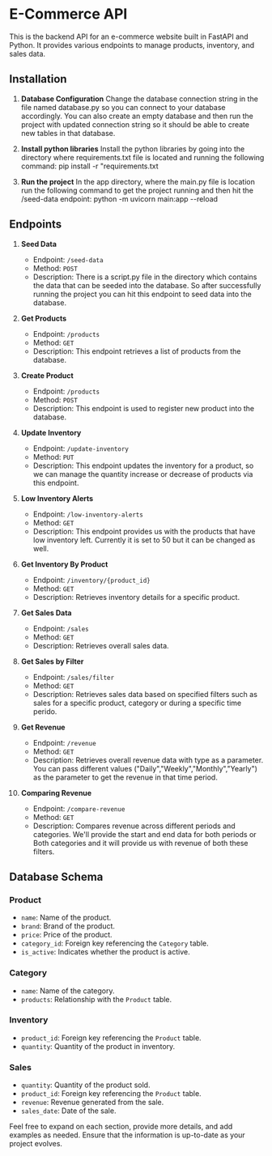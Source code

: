 # E-Commerce API

This is the backend API for an e-commerce website built in FastAPI and Python. It provides various endpoints to manage products, inventory, and sales data.

## Installation
1. **Database Configuration**
Change the database connection string in the file named database.py so you can connect to your database accordingly. You can also create an empty database and then run the project with updated connection string so it should be able to create new tables in that database.

2. **Install python libraries**
Install the python libraries by going into the directory where requirements.txt file is located and running the following command: pip install -r "requirements.txt

2. **Run the project**
In the app directory, where the main.py file is location run the following command to get the project running and then hit the /seed-data endpoint: python -m uvicorn main:app --reload

## Endpoints

1. **Seed Data**

   - Endpoint: `/seed-data`
   - Method: `POST`
   - Description: There is a script.py file in the directory which contains the data that can be seeded into the database. So after successfully running the project you can hit this endpoint to seed data into the database.

2. **Get Products**

   - Endpoint: `/products`
   - Method: `GET`
   - Description: This endpoint retrieves a list of products from the database.

3. **Create Product**

   - Endpoint: `/products`
   - Method: `POST`
   - Description: This endpoint is used to register new product into the database.

4. **Update Inventory**

   - Endpoint: `/update-inventory`
   - Method: `PUT`
   - Description: This endpoint updates the inventory for a product, so we can manage the quantity increase or decrease of products via this endpoint.

5. **Low Inventory Alerts**

   - Endpoint: `/low-inventory-alerts`
   - Method: `GET`
   - Description: This endpoint provides us with the products that have low inventory left. Currently it is set to 50 but it can be changed as well.

6. **Get Inventory By Product**

   - Endpoint: `/inventory/{product_id}`
   - Method: `GET`
   - Description: Retrieves inventory details for a specific product.

7. **Get Sales Data**

   - Endpoint: `/sales`
   - Method: `GET`
   - Description: Retrieves overall sales data.

8. **Get Sales by Filter**

   - Endpoint: `/sales/filter`
   - Method: `GET`
   - Description: Retrieves sales data based on specified filters such as sales for a specific product, category or during a specific time perido.

9. **Get Revenue**

   - Endpoint: `/revenue`
   - Method: `GET`
   - Description: Retrieves overall revenue data with type as a parameter. You can pass different values ("Daily","Weekly","Monthly","Yearly") as the parameter to get the revenue in that time period.

10. **Comparing Revenue**

    - Endpoint: `/compare-revenue`
    - Method: `GET`
    - Description: Compares revenue across different periods and categories. We'll provide the start and end data for both periods or Both categories and it will provide us with revenue of both these filters.

## Database Schema

### Product

- `name`: Name of the product.
- `brand`: Brand of the product.
- `price`: Price of the product.
- `category_id`: Foreign key referencing the `Category` table.
- `is_active`: Indicates whether the product is active.

### Category

- `name`: Name of the category.
- `products`: Relationship with the `Product` table.

### Inventory

- `product_id`: Foreign key referencing the `Product` table.
- `quantity`: Quantity of the product in inventory.

### Sales

- `quantity`: Quantity of the product sold.
- `product_id`: Foreign key referencing the `Product` table.
- `revenue`: Revenue generated from the sale.
- `sales_date`: Date of the sale.

Feel free to expand on each section, provide more details, and add examples as needed. Ensure that the information is up-to-date as your project evolves.
